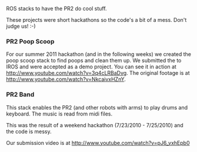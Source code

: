 ROS stacks to have the PR2 do cool stuff.

These projects were short hackathons so the code's a bit of a mess. Don't judge us! :-)

### PR2 Poop Scoop ###

For our summer 2011 hackathon (and in the following weeks) we created the poop scoop stack to find poops and clean them up. We submitted the to IROS and were accepted as a demo project. You can see it in action at http://www.youtube.com/watch?v=3q4cLRBaDvg. The original footage is at http://www.youtube.com/watch?v=NkcaivxHZnY.

### PR2 Band ###

This stack enables the PR2 (and other robots with arms) to play drums and keyboard. The music is read from midi files.

This was the result of a weekend hackathon (7/23/2010 - 7/25/2010) and the code is messy.

Our submission video is at http://www.youtube.com/watch?v=pJ6_vxhEpb0